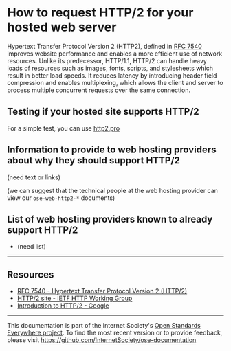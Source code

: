 # How to request HTTP/2 for your hosted web server

Hypertext Transfer Protocol Version 2 (HTTP2), defined in [RFC 7540](https://tools.ietf.org/html/rfc7540) improves website performance and enables a more efficient use of network resources. Unlike its predecessor, HTTP/1.1, HTTP/2 can handle heavy loads of resources such as images, fonts, scripts, and stylesheets which result in better load speeds.  It reduces latency by introducing header field compression and enables multiplexing, which allows the client and server to process multiple concurrent requests over the same connection.  

## Testing if your hosted site supports HTTP/2

For a simple test, you can use [http2.pro](https://http2.pro/)
 
## Information to provide to web hosting providers about why they should support HTTP/2

(need text or links)

(we can suggest that the technical people at the web hosting provider can view our `ose-web-http2-*` documents)

## List of web hosting providers known to already support HTTP/2

* (need list)

--------

## Resources

* [RFC 7540 - Hypertext Transfer Protocol Version 2 (HTTP/2)](https://tools.ietf.org/html/rfc7540)
* [HTTP/2 site - IETF HTTP Working Group](https://http2.github.io/)
* [Introduction to HTTP/2 - Google](https://developers.google.com/web/fundamentals/performance/http2)
 
--------

This documentation is part of the Internet Society's [Open Standards Everywhere project](https://www.internetsociety.org/ose/).
To find the most recent version or to provide feedback, please visit https://github.com/InternetSociety/ose-documentation

